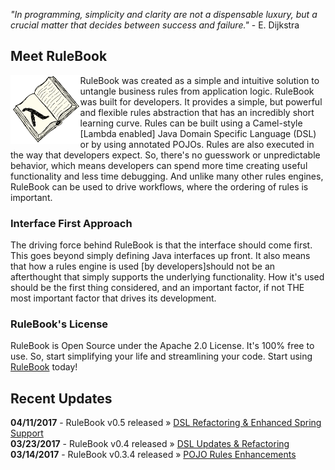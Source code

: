_"In programming, simplicity and clarity are not a dispensable luxury, but a crucial matter that decides between success and failure."_ - E. Dijkstra
 
## Meet RuleBook 

[<img align="left" alt="RuleBook" src="/public/images/RuleBook.png" height="110px"/>](https://github.com/rulebook-rules/rulebook) 
RuleBook was created as a simple and intuitive solution to untangle business rules from application logic.
RuleBook was built for developers. It provides a simple, but powerful and flexible rules abstraction that has an incredibly 
short learning curve. Rules can be built using a Camel-style \[Lambda enabled\] Java Domain Specific Language (DSL) 
or by using annotated POJOs. Rules are also executed in the way that developers expect. So, there's no 
guesswork or unpredictable behavior, which means developers can spend more time creating useful functionality and less 
time debugging. And unlike many other rules engines, RuleBook can be used to drive workflows, where the ordering of rules is important.

### Interface First Approach

The driving force behind RuleBook is that the interface should come first. This goes beyond simply defining
Java interfaces up front. It also means that how a rules engine is used \[by developers\]should not be an afterthought
that simply supports the underlying functionality. How it's used should be the first thing considered, and an important
factor, if not THE most important factor that drives its development. 

### RuleBook's License

RuleBook is Open Source under the Apache 2.0 License. It's 100% free to use. So, start simplifying your life and
streamlining your code. Start using [RuleBook](https://github.com/rulebook-rules/rulebook) today!

## Recent Updates

<p class="message">
    <b>04/11/2017</b> - RuleBook v0.5 released &raquo; <a href="https://github.com/rulebook-rules/rulebook/releases/tag/v0.5" target="_blank">DSL Refactoring & Enhanced Spring Support</a><br/>
    <b>03/23/2017</b> - RuleBook v0.4 released &raquo; <a href="https://github.com/rulebook-rules/rulebook/releases/tag/v0.4" target="_blank">DSL Updates & Refactoring</a><br/>
    <b>03/14/2017</b> - RuleBook v0.3.4 released &raquo; <a href="https://github.com/rulebook-rules/rulebook/releases/tag/v0.3.4" target="_blank">POJO Rules Enhancements</a><br/>
</p>
